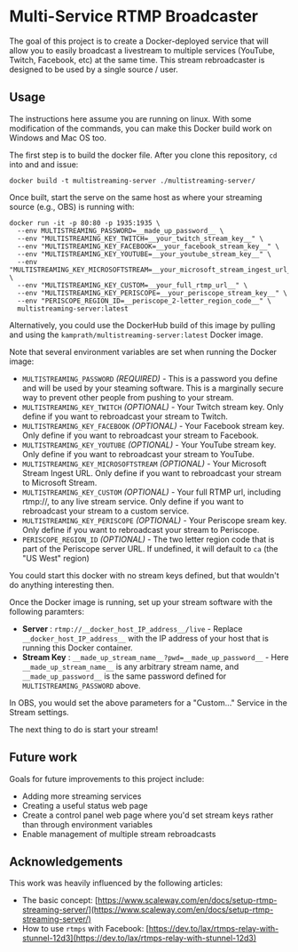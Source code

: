 # Multi-Service RTMP Broadcaster

The goal of this project is to create a Docker-deployed service that will allow you to easily broadcast a livestream to multiple services (YouTube, Twitch, Facebook, etc) at the same time. This stream rebroadcaster is designed to be used by a single source / user. 

## Usage
The instructions here assume you are running on linux. With some modification of the commands, you can make this Docker build work on Windows and Mac OS too.

The first step is to build the docker file. After you clone this repository, `cd` into and and issue:

```
docker build -t multistreaming-server ./multistreaming-server/
```

Once built, start the serve on the same host as where your streaming source (e.g., OBS) is running with:

```
docker run -it -p 80:80 -p 1935:1935 \
  --env MULTISTREAMING_PASSWORD=__made_up_password__ \
  --env "MULTISTREAMING_KEY_TWITCH=__your_twitch_stream_key__" \
  --env "MULTISTREAMING_KEY_FACEBOOK=__your_facebook_stream_key__" \
  --env "MULTISTREAMING_KEY_YOUTUBE=__your_youtube_stream_key__" \  
  --env "MULTISTREAMING_KEY_MICROSOFTSTREAM=__your_microsoft_stream_ingest_url__" \ 
  --env "MULTISTREAMING_KEY_CUSTOM=__your_full_rtmp_url__" \ 
  --env "MULTISTREAMING_KEY_PERISCOPE=__your_periscope_stream_key__" \
  --env "PERISCOPE_REGION_ID=__periscope_2-letter_region_code__" \
  multistreaming-server:latest
```

Alternatively, you could use the DockerHub build of this image by pulling and using the `kamprath/multistreaming-server:latest` Docker image. 

Note that several environment variables are set when running the Docker image:

* `MULTISTREAMING_PASSWORD` _(REQUIRED)_ - This is a password you define and will be used by your steaming software. This is a marginally secure way to prevent other people from pushing to your stream. 
* `MULTISTREAMING_KEY_TWITCH` _(OPTIONAL)_ - Your Twitch stream key. Only define if you want to rebroadcast your stream to Twitch.
* `MULTISTREAMING_KEY_FACEBOOK` _(OPTIONAL)_ - Your Facebook stream key. Only define if you want to rebroadcast your stream to Facebook.
* `MULTISTREAMING_KEY_YOUTUBE` _(OPTIONAL)_ - Your YouTube stream key. Only define if you want to rebroadcast your stream to YouTube.
* `MULTISTREAMING_KEY_MICROSOFTSTREAM` _(OPTIONAL)_ - Your Microsoft Stream Ingest URL. Only define if you want to rebroadcast your stream to Microsoft Stream.
* `MULTISTREAMING_KEY_CUSTOM` _(OPTIONAL)_ - Your full RTMP url, including rtmp://, to any live stream service. Only define if you want to rebroadcast your stream to a custom service.
* `MULTISTREAMING_KEY_PERISCOPE` _(OPTIONAL)_ - Your Periscope sream key. Only define if you want to rebroadcast your stream to Periscope.
* `PERISCOPE_REGION_ID` _(OPTIONAL)_ - The two letter region code that is part of the Periscope server URL. If undefined, it will default to `ca` (the "US West" region)

You could start this docker with no stream keys defined, but that wouldn't do anything interesting then.

Once the Docker image is running, set up your stream software with the following paramters:

* **Server** : `rtmp://__docker_host_IP_address__/live` - Replace `__docker_host_IP_address__` with the IP address of your host that is running this Docker container.
* **Stream Key** : `__made_up_stream_name__?pwd=__made_up_password__` - Here `__made_up_stream_name__` is any arbitrary stream name, and `__made_up_password__` is the same password defined for `MULTISTREAMING_PASSWORD` above.

In OBS, you would set the above parameters for a "Custom..." Service in the Stream settings.

The next thing to do is start your stream!

## Future work

Goals for future improvements to this project include:

* Adding more streaming services
* Creating a useful status web page
* Create a control panel web page where you'd set stream keys rather than through environment variables
* Enable management of multiple stream rebroadcasts

## Acknowledgements

This work was heavily influenced by the following articles:

* The basic concept: [https://www.scaleway.com/en/docs/setup-rtmp-streaming-server/](https://www.scaleway.com/en/docs/setup-rtmp-streaming-server/)
* How to use `rtmps` with Facebook: [https://dev.to/lax/rtmps-relay-with-stunnel-12d3](https://dev.to/lax/rtmps-relay-with-stunnel-12d3)
